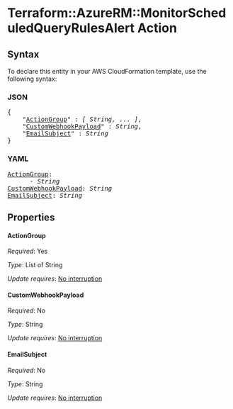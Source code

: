 # Terraform::AzureRM::MonitorScheduledQueryRulesAlert Action

## Syntax

To declare this entity in your AWS CloudFormation template, use the following syntax:

### JSON

<pre>
{
    "<a href="#actiongroup" title="ActionGroup">ActionGroup</a>" : <i>[ String, ... ]</i>,
    "<a href="#customwebhookpayload" title="CustomWebhookPayload">CustomWebhookPayload</a>" : <i>String</i>,
    "<a href="#emailsubject" title="EmailSubject">EmailSubject</a>" : <i>String</i>
}
</pre>

### YAML

<pre>
<a href="#actiongroup" title="ActionGroup">ActionGroup</a>: <i>
      - String</i>
<a href="#customwebhookpayload" title="CustomWebhookPayload">CustomWebhookPayload</a>: <i>String</i>
<a href="#emailsubject" title="EmailSubject">EmailSubject</a>: <i>String</i>
</pre>

## Properties

#### ActionGroup

_Required_: Yes

_Type_: List of String

_Update requires_: [No interruption](https://docs.aws.amazon.com/AWSCloudFormation/latest/UserGuide/using-cfn-updating-stacks-update-behaviors.html#update-no-interrupt)

#### CustomWebhookPayload

_Required_: No

_Type_: String

_Update requires_: [No interruption](https://docs.aws.amazon.com/AWSCloudFormation/latest/UserGuide/using-cfn-updating-stacks-update-behaviors.html#update-no-interrupt)

#### EmailSubject

_Required_: No

_Type_: String

_Update requires_: [No interruption](https://docs.aws.amazon.com/AWSCloudFormation/latest/UserGuide/using-cfn-updating-stacks-update-behaviors.html#update-no-interrupt)

